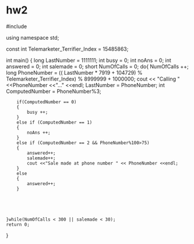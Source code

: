 # hw2

#include <iostream>

using namespace std;

const int Telemarketer_Terrifier_Index = 15485863;

int main()
{
     long LastNumber = 1111111;
     int busy = 0;
     int noAns = 0;
     int answered = 0;
     int salemade = 0;
     short NumOfCalls = 0;
    do{
        NumOfCalls ++;
        long PhoneNumber = (( LastNumber * 7919 + 104729) % Telemarketer_Terrifier_Index) % 8999999 + 1000000;
        cout << "Calling " <<PhoneNumber <<"..." <<endl;
        LastNumber = PhoneNumber;
        int ComputedNumber = PhoneNumber%3;

        if(ComputedNumber == 0)
        {
            busy ++;
        }
        else if (ComputedNumber == 1)
        {
            noAns ++;
        }
        else if (ComputedNumber == 2 && PhoneNumber%100>75)
        {
            answered++;
            salemade++;
            cout <<"Sale made at phone number " << PhoneNumber <<endl;
        }
        else
        {
            answered++;
        }





    }while(NumOfCalls < 300 || salemade < 30);
    return 0;

}
